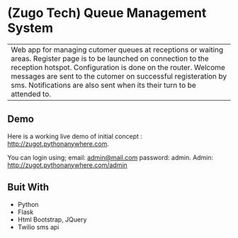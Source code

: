 # (Zugo Tech) Queue Management System
<table>
<tr>
<td>
  Web app for managing cutomer queues at receptions or waiting areas. 
  Register page is to be launched on connection to the reception hotspot. Configuration is done on the router. 
  Welcome messages are sent to the cutomer on successful registeration by sms. Notifications are also sent when its their turn to be attended to.
</td>
</tr>
</table>

## Demo
Here is a working live demo of initial concept :  http://zugot.pythonanywhere.com.

You can login using; email: admin@mail.com password: admin. Admin: http://zugot.pythonanywhere.com/admin

## Buit With
* Python
* Flask 
* Html Bootstrap, JQuery
* Twilio sms api

